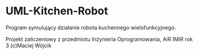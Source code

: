 # UML-Kitchen-Robot
Program symulujący działanie robota kuchennego wielofunkcyjnego.

Projekt zaliczeniowy z przedmiotu Inżynieria Oprogramowania, AiR IMiR rok 3
(c)Maciej Wójcik
